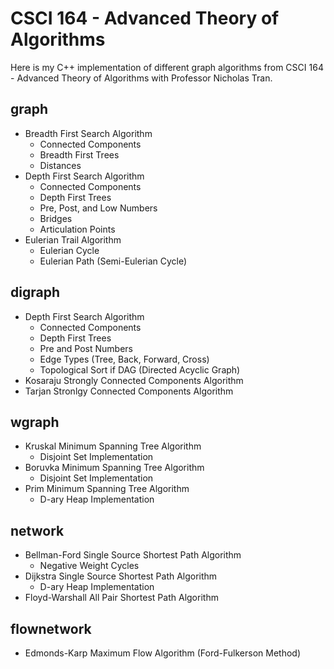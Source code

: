 # CSCI 164 - Advanced Theory of Algorithms
Here is my C++ implementation of different graph algorithms from CSCI 164 - Advanced Theory of Algorithms with Professor Nicholas Tran.

## graph

- Breadth First Search Algorithm
	- Connected Components
	- Breadth First Trees
	- Distances
- Depth First Search Algorithm
	- Connected Components
	- Depth First Trees
	- Pre, Post, and Low Numbers
	- Bridges
	- Articulation Points
- Eulerian Trail Algorithm
	- Eulerian Cycle
	- Eulerian Path (Semi-Eulerian Cycle)

## digraph

- Depth First Search Algorithm
	- Connected Components
	- Depth First Trees
	- Pre and Post Numbers
	- Edge Types (Tree, Back, Forward, Cross)
	- Topological Sort if DAG (Directed Acyclic Graph)
- Kosaraju Strongly Connected Components Algorithm
- Tarjan Stronlgy Connected Components Algorithm 

## wgraph

- Kruskal Minimum Spanning Tree Algorithm
	- Disjoint Set Implementation
- Boruvka Minimum Spanning Tree Algorithm
	- Disjoint Set Implementation
- Prim Minimum Spanning Tree Algorithm
	- D-ary Heap Implementation

## network

- Bellman-Ford Single Source Shortest Path Algorithm
	- Negative Weight Cycles
- Dijkstra Single Source Shortest Path Algorithm
	- D-ary Heap Implementation
- Floyd-Warshall All Pair Shortest Path Algorithm

## flownetwork

- Edmonds-Karp Maximum Flow Algorithm (Ford-Fulkerson Method)
